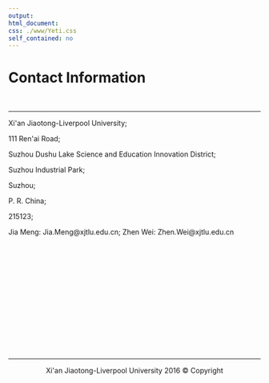 ```yaml
---
output: 
html_document:
css: ./www/Yeti.css
self_contained: no
---
```


<h1>
Contact Information
</h1>

<br/>

<hr/>

<div>
<p>Xi'an Jiaotong-Liverpool University;</p>
<p>111 Ren'ai Road;</p>
<p>Suzhou Dushu Lake Science and Education Innovation District;</p>
<p>Suzhou Industrial Park;</p>
<p>Suzhou;</p>
<p>P. R. China;</p>
<p>215123;</p>
</div>

<div>
Jia Meng:  Jia.Meng@xjtlu.edu.cn; Zhen Wei: Zhen.Wei@xjtlu.edu.cn
</div>


<div style="height:230px;"></div>

<hr/>

<p align='center'>Xi'an Jiaotong-Liverpool University 2016 &copy; Copyright</p>

